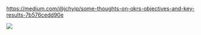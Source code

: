 https://medium.com/@jchyip/some-thoughts-on-okrs-objectives-and-key-results-7b576cedd90e

![](80AF12B7-6970-403A-B708-B3D01D7ABFE5.jpeg)